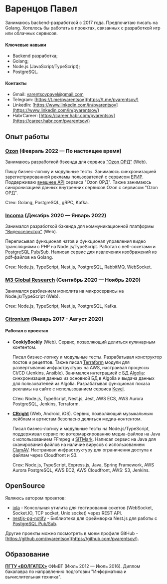 # Варенцов Павел

Занимаюсь backend-разработкой с 2017 года. Предпочитаю писать на Golang. Хотелось бы работать в проектах, связанных с разработкой игр или облачных сервисов.

#### Ключевые навыки

* Backend разработка;
* Golang;
* Node.js (JavaScript/TypeScript);
* PostgreSQL.

#### Контакты
* Gmail: [varentsovpavel@gmail.com](mailto:varentsovpavel@gmail.com)
* Telegram: [https://t.me/pvarentsov](https://t.me/pvarentsov/)
* LinkedIn: [https://www.linkedin.com/in/pvarentsov](https://www.linkedin.com/in/pvarentsov/)
* HabrCareer: [https://career.habr.com/pvarentsov](https://career.habr.com/pvarentsov/)

## Опыт работы

### [Ozon](https://www.ozon.ru/) (Февраль 2022 — По настоящее время)

Занимаюсь разработкой бэкенда для сервиса ["Ozon ОРД"](https://ord.ozon.ru/) (Web).

Пишу бизнес-логику и модульные тесты. Занимаюсь синхронизацией зарегистрированной рекламы пользователей с сервисом [ЕРИР](https://erir.grfc.ru/). Поддерживаю [внешнее API](https://docs.ozon.ru/api/ord/) сервиса "Ozon ОРД". Также занимаюсь синхронизацией данных внутренних сервисов Ozon с сервисом "Ozon ОРД".

Стек: Golang, PostgreSQL, gRPC, Kafka.

### [Incoma](https://www.incoma.ru/) (Декабрь 2020 — Январь 2022)

Занимался разработкой бэкенда для коммуникационной платформы ["Видеоселектор"](https://videoselector.ru/en/) (Web).

Переписывал функционал чатов и функционал управления видео трансляциями с PHP на Node.js/TypeScript. Работал с веб-сокетами и [PostgreSQL Pub/Sub](https://www.postgresql.org/docs/current/libpq-notify.html). Написал сервис для извлечения изображений из pdf-файлов на Golang.

Стек: Node.js, TypeScript, Nest.js, PostgreSQL, RabbitMQ, WebSocket.

### [M3 Global Research](https://www.m3globalresearch.com/) (Сентябрь 2020 — Ноябрь 2020)

Занимался разбиением монолита на микросервисы на Node.js/TypeScript (Web).

Стек: Node.js, TypeScript, Nest.js, PostgreSQL, Kafka.

### [Citronium](https://citronium.ru/) (Январь 2017 - Август 2020)

#### Работал в проектах

* **CooklyBookly** (Web). Сервис, позволяющий делиться кулинарным контентом.

   Писал бизнес-логику и модульные тесты. Разрабатывал конструктор постов и рецептов. Также писал [Terraform](https://www.terraform.io/) модули для развертывания инфраструктуры на AWS, настраивал процессы CI/CD (Jenkins, Ansible). Занимался интеграцией с БД [Algolia](https://www.algolia.com/): синхронизация данных из основной БД в Algolia и выдача данных для пользователей из Algolia. Разрабатывал функционал показа рекламы на сайте с использованием сервиса [Kevel](https://www.kevel.com/).

   Стек: Node.js, TypeScript, Nest.js, Jest, AWS ECS, AWS Aurora PostgreSQL, Jenkins, Terraform.

* **[CRright](https://web.cright.com/)** (Web, Android, iOS). Сервис, позволяющий музыкальным лейблам и артистам безопасно делиться медиа-контентом.

   Писал бизнес-логику и модульные тесты на Node.js/TypeScript, поддерживал сервис по вотермаркированию медиа-файлов на Java с использованием FFmpeg и [SITMark](https://www.sit.fraunhofer.de/en/offers/projekte/digital-watermarking/). Написал сервис на Java для сканирования файлов на наличие вирусов с использованием [ClamAV](https://www.clamav.net/). Настраивал инфраструктуру для ограничения доступа к файлам через Cloudfront и S3.

   Стек: Node.js, TypeScript, Express.js, Java, Spring Framework, AWS Aurora PostgreSQL, AWS EC2, AWS Cloudfront, AWS: S3, Jenkins.

## OpenSource

Являюсь автором проектов:

* [iola](https://github.com/pvarentsov/iola) - Консольная утилита для тестирования сокетов (WebSocket, Socket.IO, TCP socket, Unix socket) через REST API.
* [nestjs-pg-notify](https://github.com/pvarentsov/nestjs-pg-notify) - Библиотека для фреймворка Nest.js для работы с [PostgreSQL Pub/Sub](https://www.postgresql.org/docs/current/libpq-notify.html).

Другие проекты можно посмотреть в моем профиле GitHub - [https://github.com/pvarentsov](https://github.com/pvarentsov/).

## Образование

[**ПГТУ «ВОЛГАТЕХ»**](https://www.volgatech.net/) ФИиВТ (Июль 2012 — Июль 2016). Диплом бакалавра по направлению подготовки "Информатика и вычислительная техника".
